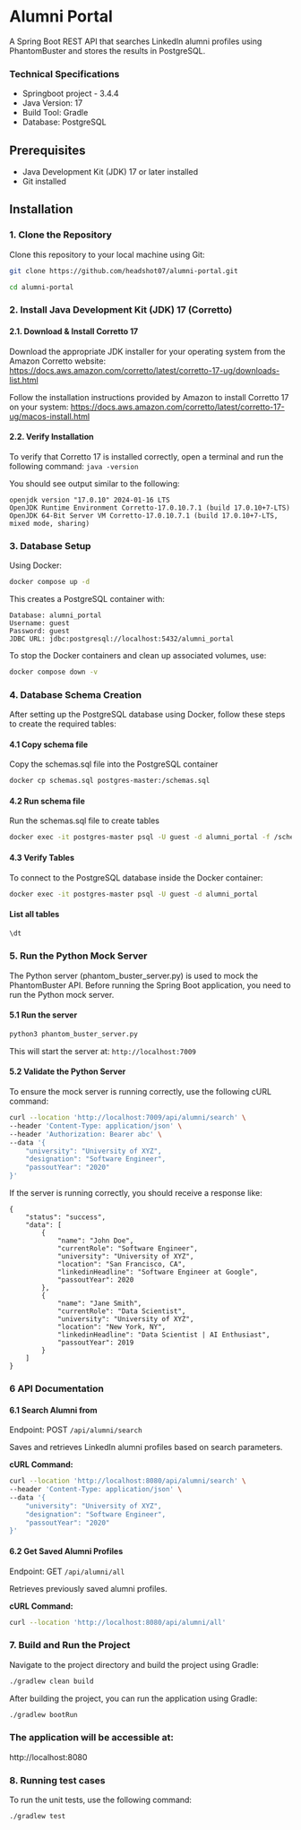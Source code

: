 # Alumni Portal
A Spring Boot REST API that searches LinkedIn alumni profiles using PhantomBuster and stores the results in PostgreSQL.

### Technical Specifications
* Springboot project - 3.4.4
* Java Version: 17
* Build Tool: Gradle
* Database: PostgreSQL

## Prerequisites
- Java Development Kit (JDK) 17 or later installed
- Git installed

## Installation

### 1. Clone the Repository
Clone this repository to your local machine using Git:

```bash 
git clone https://github.com/headshot07/alumni-portal.git

cd alumni-portal
```

### 2. Install Java Development Kit (JDK) 17 (Corretto)

#### 2.1. Download & Install Corretto 17

Download the appropriate JDK installer for your operating system from the Amazon Corretto website:
https://docs.aws.amazon.com/corretto/latest/corretto-17-ug/downloads-list.html

Follow the installation instructions provided by Amazon to install Corretto 17 on your system:
https://docs.aws.amazon.com/corretto/latest/corretto-17-ug/macos-install.html

#### 2.2. Verify Installation
To verify that Corretto 17 is installed correctly, open a terminal and run the following command:
```java -version```

You should see output similar to the following:
```
openjdk version "17.0.10" 2024-01-16 LTS
OpenJDK Runtime Environment Corretto-17.0.10.7.1 (build 17.0.10+7-LTS)
OpenJDK 64-Bit Server VM Corretto-17.0.10.7.1 (build 17.0.10+7-LTS, mixed mode, sharing)
```

### 3. Database Setup
Using Docker:
```bash
docker compose up -d
```

This creates a PostgreSQL container with:

```
Database: alumni_portal
Username: guest
Password: guest
JDBC URL: jdbc:postgresql://localhost:5432/alumni_portal
```

To stop the Docker containers and clean up associated volumes, use:
```bash
docker compose down -v
```

### 4. Database Schema Creation

After setting up the PostgreSQL database using Docker, follow these steps to create the required tables:

#### 4.1 Copy schema file
Copy the schemas.sql file into the PostgreSQL container
```bash 
docker cp schemas.sql postgres-master:/schemas.sql
```

#### 4.2 Run schema file
Run the schemas.sql file to create tables
```bash
docker exec -it postgres-master psql -U guest -d alumni_portal -f /schemas.sql
```
#### 4.3 Verify Tables
To connect to the PostgreSQL database inside the Docker container:

```bash
docker exec -it postgres-master psql -U guest -d alumni_portal
````
#### List all tables
```bash
\dt
```

### 5. Run the Python Mock Server
The Python server (phantom_buster_server.py) is used to mock the PhantomBuster API.
Before running the Spring Boot application, you need to run the Python mock server.

#### 5.1 Run the server

```bash
python3 phantom_buster_server.py
```
This will start the server at: `http://localhost:7009`

#### 5.2 Validate the Python Server
To ensure the mock server is running correctly, use the following cURL command:

```bash
curl --location 'http://localhost:7009/api/alumni/search' \
--header 'Content-Type: application/json' \
--header 'Authorization: Bearer abc' \
--data '{
    "university": "University of XYZ",
    "designation": "Software Engineer",
    "passoutYear": "2020"
}'
```

If the server is running correctly, you should receive a response like:
```
{
    "status": "success",
    "data": [
        {
            "name": "John Doe",
            "currentRole": "Software Engineer",
            "university": "University of XYZ",
            "location": "San Francisco, CA",
            "linkedinHeadline": "Software Engineer at Google",
            "passoutYear": 2020
        },
        {
            "name": "Jane Smith",
            "currentRole": "Data Scientist",
            "university": "University of XYZ",
            "location": "New York, NY",
            "linkedinHeadline": "Data Scientist | AI Enthusiast",
            "passoutYear": 2019
        }
    ]
}
```

### 6 API Documentation

#### 6.1 Search Alumni from
Endpoint: POST `/api/alumni/search`

Saves and retrieves LinkedIn alumni profiles based on search parameters.

**cURL Command:**
```bash
curl --location 'http://localhost:8080/api/alumni/search' \
--header 'Content-Type: application/json' \
--data '{
    "university": "University of XYZ",
    "designation": "Software Engineer",
    "passoutYear": "2020"
}'

```

#### 6.2 Get Saved Alumni Profiles
Endpoint: GET `/api/alumni/all`

Retrieves previously saved alumni profiles.

**cURL Command:**
```bash
curl --location 'http://localhost:8080/api/alumni/all'
```

### 7. Build and Run the Project
Navigate to the project directory and build the project using Gradle:
```bash
./gradlew clean build
```

After building the project, you can run the application using Gradle:
```bash
./gradlew bootRun
```

### The application will be accessible at:
http://localhost:8080


### 8. Running test cases
To run the unit tests, use the following command:

```bash
./gradlew test
```

